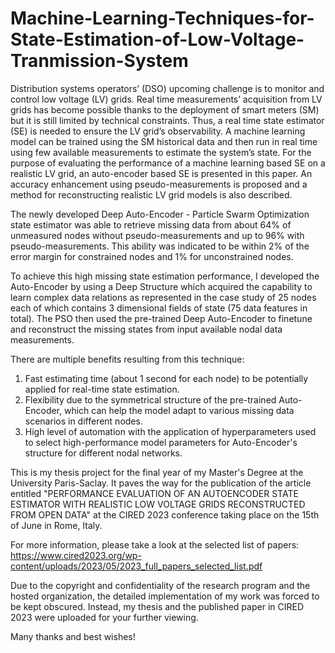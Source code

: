 # Machine-Learning-Techniques-for-State-Estimation-of-Low-Voltage-Tranmission-System

Distribution systems operators’ (DSO) upcoming challenge is to monitor and control low voltage (LV) grids. Real time measurements’ acquisition from LV grids has become possible thanks to the deployment of smart meters (SM) but it is still limited by technical constraints. Thus, a real time state estimator (SE) is needed to ensure the LV grid’s observability. A machine learning model can be trained using the SM historical data and then run in real time using few available measurements to estimate the system’s state. For the purpose of evaluating the performance of a machine learning based SE on a realistic LV grid, an auto-encoder based SE is presented in this paper. An accuracy enhancement using pseudo-measurements is proposed and a method for reconstructing realistic LV grid models is also described. 

The newly developed Deep Auto-Encoder - Particle Swarm Optimization state estimator was able to retrieve missing data from about 64% of unmeasured nodes without pseudo-measurements and up to 96% with pseudo-measurements. This ability was indicated to be within 2% of the error margin for constrained nodes and 1% for unconstrained nodes.

To achieve this high missing state estimation performance, I developed the Auto-Encoder by using a Deep Structure which acquired the capability to learn complex data relations as represented in the case study of 25 nodes each of which contains 3 dimensional fields of state (75 data features in total). The PSO then used the pre-trained Deep Auto-Encoder to finetune and reconstruct the missing states from input available nodal data measurements.

There are multiple benefits resulting from this technique:
1. Fast estimating time (about 1 second for each node) to be potentially applied for real-time state estimation.
2. Flexibility due to the symmetrical structure of the pre-trained Auto-Encoder, which can help the model adapt to various missing data scenarios in different nodes.
3. High level of automation with the application of hyperparameters used to select high-performance model parameters for Auto-Encoder's structure for different nodal networks.

This is my thesis project for the final year of my Master's Degree at the University Paris-Saclay. It paves the way for the publication of the article entitled "PERFORMANCE EVALUATION OF AN AUTOENCODER STATE ESTIMATOR WITH REALISTIC LOW VOLTAGE GRIDS RECONSTRUCTED FROM OPEN DATA" at the CIRED 2023 conference taking place on the 15th of June in Rome, Italy. 

For more information, please take a look at the selected list of papers: https://www.cired2023.org/wp-content/uploads/2023/05/2023_full_papers_selected_list.pdf 

Due to the copyright and confidentiality of the research program and the hosted organization, the detailed implementation of my work was forced to be kept obscured.
Instead, my thesis and the published paper in CIRED 2023 were uploaded for your further viewing.

Many thanks and best wishes!


